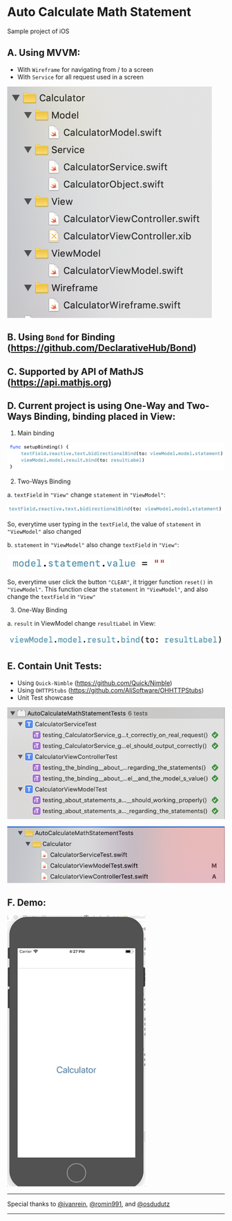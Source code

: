 # Auto Calculate Math Statement

Sample project of iOS

## A. Using MVVM:
- With `Wireframe` for navigating from / to a screen
- With `Service` for all request used in a screen

![](structures.png)

## B. Using `Bond` for Binding (https://github.com/DeclarativeHub/Bond)

## C. Supported by API of MathJS (https://api.mathjs.org)

## D. Current project is using One-Way and Two-Ways Binding, binding placed in View:
1. Main binding

![](Binding.png)

2. Two-Ways Binding

a. `textField` in `"View"` change `statement` in `"ViewModel"`:

![](two-ways-1.png)

So, everytime user typing in the `textField`, the value of `statement` in `"ViewModel"` also changed

b. `statement` in `"ViewModel"` also change `textField` in `"View"`:

![](two-ways-2.png)

So, everytime user click the button `"CLEAR"`, it trigger function `reset()` in `"ViewModel"`. This function clear the `statement` in `"ViewModel"`, and also change the `textField` in `"View"`

3. One-Way Binding

a. `result` in ViewModel change `resultLabel` in View:

![](one-way.png)


## E. Contain Unit Tests:
- Using `Quick-Nimble` (https://github.com/Quick/Nimble)
- Using `OHTTPStubs` (https://github.com/AliSoftware/OHHTTPStubs)
- Unit Test showcase 

![](UnitTestSchemes.png)

![](UnitTestStructureFiles.png)

## F. Demo:

![](demo.gif)

---
Special thanks to [@ivanrein](https://github.com/ivanrein), [@romin991](https://github.com/romin991), and [@osdudutz](https://github.com/osdudutz)

---
